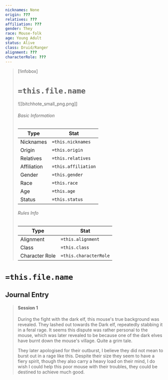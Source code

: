 ```yaml
---
nicknames: None
origin: ???
relatives: ???
affiliation: ???
gender: They
race: Mouse-folk
age: Young Adult
status: Alive
class: Druid/Ranger
alignment: ???
characterRole: ???
---
```


> [!infobox]
> # `=this.file.name`
> ![[bitchhote_small_png.png]]
> ###### Basic Information
> Type |  Stat |
> ---|---|
> Nicknames | `=this.nicknames` |
> Origin | `=this.origin` |
> Relatives | `=this.relatives` |
> Affiliation | `=this.affiliation` |
> Gender | `=this.gender` |
> Race | `=this.race` |
> Age | `=this.age` |
> Status | `=this.status` |
> ###### Rules Info
> Type |  Stat |
> ---|---|
> Alignment | `=this.alignment` |
> Class | `=this.class` |
> Character Role | `=this.characterRole` |

# `=this.file.name`
## Journal Entry
>#### Session 1
> During the fight with the dark elf, this mouse's true background was revealed. They lashed out towards the Dark elf, repeatedly stabbing it in a feral rage. It seems this dispute was rather personal to the mouse, which was later revealed to be because one of the dark elves have burnt down the mouse's village. Quite a grim tale.
> 
> They later apologised for their outburst, I believe they did not mean to burst out in a rage like this. Despite their size they seem to have a fiery spirit, though they also carry a heavy load on their mind, I do wish I could help this poor mouse with their troubles, they could be destined to achieve much good.